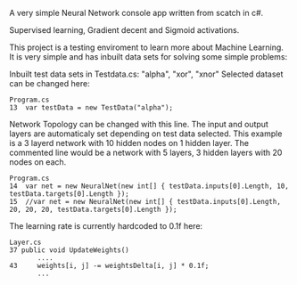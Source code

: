 A very simple Neural Network console app written from scatch in c#.

Supervised learning, Gradient decent and Sigmoid activations.

This project is a testing enviroment to learn more about Machine Learning. It is very simple and has inbuilt data sets for solving some simple problems:

Inbuilt test data sets in Testdata.cs: "alpha", "xor", "xnor"
Selected dataset can be changed here:
```
Program.cs
13  var testData = new TestData("alpha");
```

Network Topology can be changed with this line. The input and output layers are automaticaly set depending on test data selected.
This example is a 3 layerd network with 10 hidden nodes on 1 hidden layer.
The commented line would be a network with 5 layers, 3 hidden layers with 20 nodes on each.
```
Program.cs
14  var net = new NeuralNet(new int[] { testData.inputs[0].Length, 10, testData.targets[0].Length });
15  //var net = new NeuralNet(new int[] { testData.inputs[0].Length, 20, 20, 20, testData.targets[0].Length });
```

The learning rate is currently hardcoded to 0.1f here:
```
Layer.cs
37 public void UpdateWeights()
       ....
43     weights[i, j] -= weightsDelta[i, j] * 0.1f;
       ...
```
